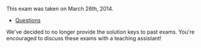 This exam was taken on March 26th, 2014.

* [Questions](c1quiz_2013_1.pdf)

We've decided to no longer provide the solution keys to past exams. You're encouraged to discuss these exams with a teaching assistant!
